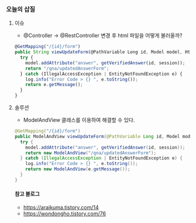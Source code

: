 ### 오늘의 삽질

1. 이슈

   - @Controller -> @RestController 변경 후 html 파일을 어떻게 불러올까?

   ```javascript
   @GetMapping("/{id}/form")
   public String viewUpdateForm(@PathVariable Long id, Model model, HttpSession session) {
     try {
       model.addAttribute("answer", getVerifiedAnswer(id, session));
       return "/qna/updatedAnswerForm";
     } catch (IllegalAccessException | EntityNotFoundException e) {
       log.info("Error Code > {} ", e.toString());
       return e.getMessage();
     }
   }
   ```


2. 솔루션

   - ModelAndView 클래스를 이용하여 해결할 수 있다.

   ```java
   @GetMapping("/{id}/form")
   public ModelAndView viewUpdateForm(@PathVariable Long id, Model model, HttpSession session) {
     try {
       model.addAttribute("answer", getVerifiedAnswer(id, session));
       return new ModelAndView("/qna/updatedAnswerForm");
     } catch (IllegalAccessException | EntityNotFoundException e) {
       log.info("Error Code > {} ", e.toString());
       return new ModelAndView(e.getMessage());
     }
   }
   ```
   
   #### 참고 블로그
   - https://araikuma.tistory.com/14
   - https://wondongho.tistory.com/76
